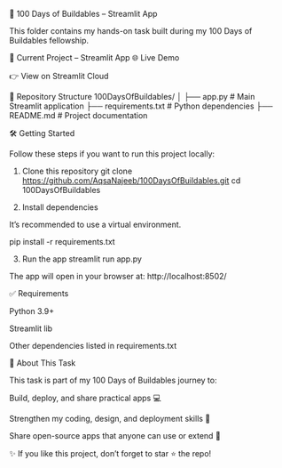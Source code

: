 🎯 100 Days of Buildables – Streamlit App

This folder contains my hands-on task built during my 100 Days of Buildables fellowship.

🚀 Current Project – Streamlit App
🌐 Live Demo

👉 View on Streamlit Cloud

📂 Repository Structure
100DaysOfBuildables/
│
├── app.py              # Main Streamlit application
├── requirements.txt    # Python dependencies
├── README.md           # Project documentation

🛠️ Getting Started

Follow these steps if you want to run this project locally:

1. Clone this repository
git clone https://github.com/AqsaNajeeb/100DaysOfBuildables.git
cd 100DaysOfBuildables

2. Install dependencies

It’s recommended to use a virtual environment.

pip install -r requirements.txt

3. Run the app
streamlit run app.py


The app will open in your browser at: http://localhost:8502/


✅ Requirements

Python 3.9+

Streamlit lib

Other dependencies listed in requirements.txt

🌟 About This Task

This task is part of my 100 Days of Buildables journey to:

Build, deploy, and share practical apps 💻

Strengthen my coding, design, and deployment skills 🚀

Share open-source apps that anyone can use or extend 🔧


✨ If you like this project, don’t forget to star ⭐ the repo!